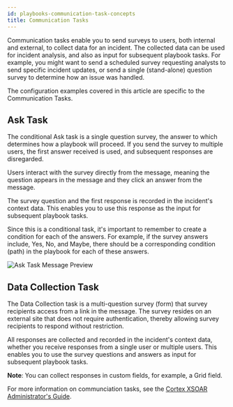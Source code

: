 ```yaml
---
id: playbooks-communication-task-concepts
title: Communication Tasks
---
```

Communication tasks enable you to send surveys to users, both internal and external, to collect data for an incident. The collected data can be used for incident analysis, and also as input for subsequent playbook tasks. For example, you might want to send a scheduled survey requesting analysts to send specific incident updates, or send a single (stand-alone) question survey to determine how an issue was handled.

The configuration examples covered in this article are specific to the Communication Tasks.

## Ask Task

The conditional Ask task is a single question survey, the answer to which determines how a playbook will proceed. If you send the survey to multiple users, the first answer received is used, and subsequent responses are disregarded.

Users interact with the survey directly from the message, meaning the question appears in the message and they click an answer from the message.

The survey question and the first response is recorded in the incident's context data. This enables you to use this response as the input for subsequent playbook tasks.

Since this is a conditional task, it's important to remember to create a condition for each of the answers. For example, if the survey answers include, Yes, No, and Maybe, there should be a corresponding condition (path) in the playbook for each of these answers.

![Ask Task Message Preview](/doc_imgs/playbooks/Communication-Ask-Task-Message-Preview.png)

## Data Collection Task

The Data Collection task is a multi-question survey (form) that survey recipients access from a link in the message. The survey resides on an external site that does not require authentication, thereby allowing survey recipients to respond without restriction.

All responses are collected and recorded in the incident's context data, whether you receive responses from a single user or multiple users. This enables you to use the survey questions and answers as input for subsequent playbook tasks.

**Note**: You can collect responses in custom fields, for example, a Grid field.

For more information on communciation tasks, see the [Cortex XSOAR Administrator's Guide](https://docs.paloaltonetworks.com/cortex/cortex-xsoar/6-8/cortex-xsoar-admin/playbooks/playbook-tasks/communication-tasks).

